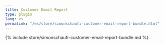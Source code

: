 ```yaml
---
title: Customer Email Report
type: plugin
lang: es
permalink: "/es/store/simonschaufi-customer-email-report-bundle.html"
---
```


{% include store/simonschaufi-customer-email-report-bundle.md %}
